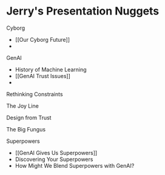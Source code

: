 # Jerry's Presentation Nuggets

Cyborg 
- [[Our Cyborg Future]] 
- 

GenAI 
- History of Machine Learning 
- [[GenAI Trust Issues]] 
- 

Rethinking Constraints 


The Joy Line 

Design from Trust 

The Big Fungus 

Superpowers 
- [[GenAI Gives Us Superpowers]] 
- Discovering Your Superpowers 
- How Might We Blend Superpowers with GenAI? 


